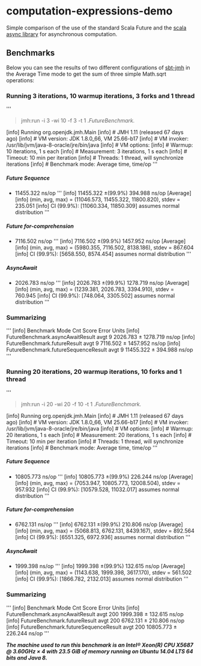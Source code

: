 computation-expressions-demo
============================

Simple comparison of the use of the standard Scala Future and the [scala async library](https://github.com/scala/async) for asynchronous computation.

## Benchmarks

Below you can see the results of two different configurations of [sbt-jmh](https://github.com/ktoso/sbt-jmh) in the Average Time mode to get the sum of three simple Math.sqrt operations:

### Running 3 iterations, 10 warmup iterations, 3 forks and 1 thread

'''
> jmh:run -i 3 -wi 10 -f 3 -t 1 .*FutureBenchmark.*

[info] Running org.openjdk.jmh.Main
[info] # JMH 1.11 (released 67 days ago)
[info] # VM version: JDK 1.8.0_66, VM 25.66-b17
[info] # VM invoker: /usr/lib/jvm/java-8-oracle/jre/bin/java
[info] # VM options: <none>
[info] # Warmup: 10 iterations, 1 s each
[info] # Measurement: 3 iterations, 1 s each
[info] # Timeout: 10 min per iteration
[info] # Threads: 1 thread, will synchronize iterations
[info] # Benchmark mode: Average time, time/op
'''

##### Future Sequence
* 11455.322 ns/op
'''
[info]   11455.322 ±(99.9%) 394.988 ns/op [Average]
[info]   (min, avg, max) = (11046.573, 11455.322, 11800.820), stdev = 235.051
[info]   CI (99.9%): [11060.334, 11850.309] assumes normal distribution
'''

##### Future for-comprehension
* 7116.502 ns/op
'''
[info]   7116.502 ±(99.9%) 1457.952 ns/op [Average]
[info]   (min, avg, max) = (5980.355, 7116.502, 8138.186), stdev = 867.604
[info]   CI (99.9%): [5658.550, 8574.454] assumes normal distribution
'''

##### AsyncAwait
* 2026.783 ns/op
'''
[info]   2026.783 ±(99.9%) 1278.719 ns/op [Average]
[info]   (min, avg, max) = (1239.381, 2026.783, 3394.910), stdev = 760.945
[info]   CI (99.9%): [748.064, 3305.502] assumes normal distribution
'''

### Summarizing
'''
[info] Benchmark                             Mode  Cnt      Score      Error  Units
[info] FutureBenchmark.asyncAwaitResult      avgt    9   2026.783 ± 1278.719  ns/op
[info] FutureBenchmark.futureResult          avgt    9   7116.502 ± 1457.952  ns/op
[info] FutureBenchmark.futureSequenceResult  avgt    9  11455.322 ±  394.988  ns/op
'''

### Running 20 iterations, 20 warmup iterations, 10 forks and 1 thread

'''
> jmh:run -i 20 -wi 20 -f 10 -t 1 .*FutureBenchmark.*

[info] Running org.openjdk.jmh.Main 
[info] # JMH 1.11 (released 67 days ago)
[info] # VM version: JDK 1.8.0_66, VM 25.66-b17
[info] # VM invoker: /usr/lib/jvm/java-8-oracle/jre/bin/java
[info] # VM options: <none>
[info] # Warmup: 20 iterations, 1 s each
[info] # Measurement: 20 iterations, 1 s each
[info] # Timeout: 10 min per iteration
[info] # Threads: 1 thread, will synchronize iterations
[info] # Benchmark mode: Average time, time/op
'''

##### Future Sequence
* 10805.773 ns/op
'''
[info]   10805.773 ±(99.9%) 226.244 ns/op [Average]
[info]   (min, avg, max) = (7053.947, 10805.773, 12008.504), stdev = 957.932
[info]   CI (99.9%): [10579.528, 11032.017] assumes normal distribution
'''

##### Future for-comprehension
* 6762.131 ns/op
'''
[info]   6762.131 ±(99.9%) 210.806 ns/op [Average]
[info]   (min, avg, max) = (5068.813, 6762.131, 8439.167), stdev = 892.564
[info]   CI (99.9%): [6551.325, 6972.936] assumes normal distribution
'''

##### AsyncAwait
* 1999.398 ns/op
'''
[info]   1999.398 ±(99.9%) 132.615 ns/op [Average]
[info]   (min, avg, max) = (1143.638, 1999.398, 3617.170), stdev = 561.502
[info]   CI (99.9%): [1866.782, 2132.013] assumes normal distribution
'''

### Summarizing
'''
[info] Benchmark                             Mode  Cnt      Score     Error  Units
[info] FutureBenchmark.asyncAwaitResult      avgt  200   1999.398 ± 132.615  ns/op
[info] FutureBenchmark.futureResult          avgt  200   6762.131 ± 210.806  ns/op
[info] FutureBenchmark.futureSequenceResult  avgt  200  10805.773 ± 226.244  ns/op
'''

***The machine used to run this benchmark is an Intel® Xeon(R) CPU X5687 @ 3.60GHz × 4 with 23.5 GiB of memory running on Ubuntu 14.04 LTS 64 bits and Java 8.***

